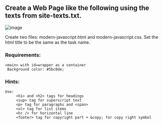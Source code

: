 
## Create a Web Page like the following using the texts from site-texts.txt.

![image](https://github.com/nsinorov/SoftUniMainPath/assets/45227327/f3d9f78a-82a4-4666-ae52-5c398eb69a13)

Create two files: modern-javascript.html and modern-javascript.css. Set the html title to be the same as the task name.

### Requirements:

    <main> with id=wrapper as a container
     Background color: #5bc0de;
     
### Hints:

    Use:
         <h1> and <h2> tags for headings
         <sup> tag for superscript text
         <p> tag for paragraphs and <span>
         <ul> tag for list items
         <hr /> for horizontal line
         <footer> tag for copyright part + &copy; for copy right symbol
